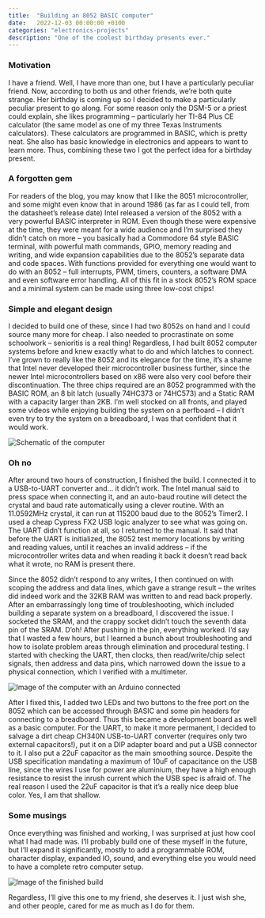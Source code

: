 ```yaml
---
title:  "Building an 8052 BASIC computer"
date:   2022-12-03 00:00:00 +0100
categories: "electronics-projects"
description: "One of the coolest birthday presents ever."
---
```

### Motivation
I have a friend. Well, I have more than one, but I have a particularly peculiar friend. Now, according to both us and other friends, we’re both quite strange. Her birthday is coming up so I decided to make a particularly peculiar present to go along. For some reason only the DSM-5 or a priest could explain, she likes programming – particularly her TI-84 Plus CE calculator (the same model as one of my three Texas Instruments calculators). These calculators are programmed in BASIC, which is pretty neat. She also has basic knowledge in electronics and appears to want to learn more. Thus, combining these two I got the perfect idea for a birthday present. 

### A forgotten gem
For readers of the blog, you may know that I like the 8051 microcontroller, and some might even know that in around 1986 (as far as I could tell, from the datasheet’s release date) Intel released a version of the 8052 with a very powerful BASIC interpreter in ROM. Even though these were expensive at the time, they were meant for a wide audience and I’m surprised they didn’t catch on more – you basically had a Commodore 64 style BASIC terminal, with powerful math commands, GPIO, memory reading and writing, and wide expansion capabilities due to the 8052’s separate data and code spaces. With functions provided for everything one would want to do with an 8052 – full interrupts, PWM, timers, counters, a software DMA and even software error handling. All of this fit in a stock 8052’s ROM space and a minimal system can be made using three low-cost chips!  

### Simple and elegant design
I decided to build one of these, since I had two 8052s on hand and I could source many more for cheap. I also needed to procrastinate on some schoolwork – senioritis is a real thing! Regardless, I had built 8052 computer systems before and knew exactly what to do and which latches to connect. I’ve grown to really like the 8052 and its elegance for the time, it’s a shame that Intel never developed their microcontroller business further, since the newer Intel microcontrollers based on x86 were also very cool before their discontinuation. The three chips required are an 8052 programmed with the BASIC ROM, an 8 bit latch (usually 74HC373 or 74HC573) and a Static RAM with a capacity larger than 2KB. I’m well stocked on all fronts, and played some videos while enjoying building the system on a perfboard – I didn’t even try to try the system on a breadboard, I was that confident that it would work. 

<img src="{{ site.baseurl }}/images/8052com_schematic.webp" alt="Schematic of the computer" style="display:block;margin:auto;">

### Oh no
After around two hours of construction, I finished the build. I connected it to a USB-to-UART converter and… it didn’t work. The Intel manual said to press space when connecting it, and an auto-baud routine will detect the crystal and baud rate automatically using a clever routine. With an 11.0592MHz crystal, it can run at 115200 baud due to the 8052’s Timer2. I used a cheap Cypress FX2 USB logic analyzer to see what was going on. The UART didn’t function at all, so I returned to the manual. It said that before the UART is initialized, the 8052 test memory locations by writing and reading values, until it reaches an invalid address – if the microcontroller writes data and when reading it back it doesn’t read back what it wrote, no RAM is present there. 

Since the 8052 didn’t respond to any writes, I then continued on with scoping the address and data lines, which gave a strange result – the writes did indeed work and the 32KB RAM was written to and read back properly. After an embarrassingly long time of troubleshooting, which included building a separate system on a breadboard, I discovered the issue. I socketed the SRAM, and the crappy socket didn’t touch the seventh data pin of the SRAM. D’oh! After pushing in the pin, everything worked. I’d say that I wasted a few hours, but I learned a bunch about troubleshooting and how to isolate problem areas through elimination and procedural testing. I started with checking the UART, then clocks, then read/write/chip select signals, then address and data pins, which narrowed down the issue to a physical connection, which I verified with a multimeter. 

<img src="{{ site.baseurl }}/images/8052com_debug.webp" alt="Image of the computer with an Arduino connected" style="display:block;margin:auto;">

After I fixed this, I added two LEDs and two buttons to the free port on the 8052 which can be accessed through BASIC and some pin headers for connecting to a breadboard. Thus this became a development board as well as a basic computer. For the UART, to make it more permanent, I decided to salvage a dirt cheap CH340N USB-to-UART converter (requires only two external capacitors!), put it on a DIP adapter board and put a USB connector to it. I also put a 22uF capacitor as the main smoothing source. Despite the USB specification mandating a maximum of 10uF of capacitance on the USB line, since the wires I use for power are aluminium, they have a high enough resistance to resist the inrush current which the USB spec is afraid of. The real reason I used the 22uF capacitor is that it’s a really nice deep blue color. Yes, I am that shallow.

### Some musings
Once everything was finished and working, I was surprised at just how cool what I had made was. I’ll probably build one of these myself in the future, but I’ll expand it significantly, mostly to add a programmable ROM, character display, expanded IO, sound, and everything else you would need to have a complete retro computer setup.

<img src="{{ site.baseurl }}/images/8052com.webp" alt="Image of the finished build" style="display:block;margin:auto;">

Regardless, I’ll give this one to my friend, she deserves it. I just wish she, and other people, cared for me as much as I do for them.